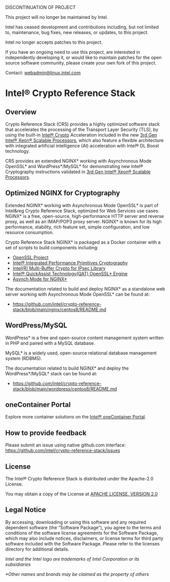 DISCONTINUATION OF PROJECT

This project will no longer be maintained by Intel.

Intel has ceased development and contributions including, but not limited to, maintenance, bug fixes, new releases, or updates, to this project.  

Intel no longer accepts patches to this project.

If you have an ongoing need to use this project, are interested in independently developing it, or would like to maintain patches for the open source software community, please create your own fork of this project.  

Contact: webadmin@linux.intel.com
# Intel&reg; Crypto Reference Stack

## Overview

Crypto Reference Stack (CRS) provides a highly optimized software stack that
accelerates the processing of the Transport Layer Security (TLS), by using
the built-in
[Intel® Crypto](https://newsroom.intel.com/articles/crypto-acceleration-enabling-path-future-computing/)
Acceleration included in the new
[3rd Gen Intel® Xeon® Scalable Processors](https://www.intel.com/content/www/us/en/products/docs/processors/xeon/3rd-gen-xeon-scalable-processors-brief.html),
which also feature a flexible architecture with integrated artificial
intelligence (AI) acceleration with Intel® DL Boost technology.

CRS provides an extended NGINX\* working with Asynchronous Mode OpenSSL\*
and WordPress\*/MySQL\* for demonstrating new Intel® Cryptography
instructions validated in
[3rd Gen Intel® Xeon® Scalable Processors](https://www.intel.com/content/www/us/en/products/docs/processors/xeon/3rd-gen-xeon-scalable-processors-brief.html).

## Optimized NGINX for Cryptography

Extended NGINX\* working with Asynchronous Mode OpenSSL\* is part of
Intel&reg Crypto Reference Stack, optimized for Web Services use cases.
NGINX\* is a free, open-source, high-performance HTTP server and
reverse proxy, as well as an IMAP/POP3 proxy server. NGINX\* is known
for its high performance, stability, rich feature set, simple
configuration, and low resource consumption.

Crypto Reference Stack NGINX* is packaged as a Docker container with
a set of scripts to build components including:

- [OpenSSL Project](https://github.com/openssl/openssl)
- [Intel® Integrated Performance Primitives Cryptography](https://github.com/intel/ipp-crypto)
- [Intel(R) Multi-Buffer Crypto for IPsec Library](https://github.com/intel/intel-ipsec-mb)
- [Intel® QuickAssist Technology(QAT) OpenSSL* Engine](https://github.com/intel/QAT_Engine)
- [Asynch Mode for NGINX*](https://github.com/intel/asynch_mode_nginx)

The documentation related to build and deploy NGINX\* as a standalone
web server working with Asynchronous Mode OpenSSL* can be found at:

- https://github.com/intel/crypto-reference-stack/blob/main/nginx/centos8/README.md

## WordPress/MySQL

WordPress* is a free and open-source content management system written in
PHP and paired with a MySQL database.

MySQL* is a widely used, open-source relational database management
system (RDBMS).

The documentation related to build NGINX\* and deploy the WordPress\*/MySQL\*
stack can be found at:

- https://github.com/intel/crypto-reference-stack/blob/main/wordpress/centos8/README.md

## oneContainer Portal

Explore more container solutions on the
[Intel® oneContainer Portal](https://software.intel.com/content/www/us/en/develop/tools/containers.html).

## How to provide feedback

Please submit an issue using native github.com interface:
https://github.com/intel/crypto-reference-stack/issues

## License

The Intel&reg; Crypto Reference Stack is distributed under the
Apache-2.0 License.

You may obtain a copy of the License at
[APACHE LICENSE, VERSION 2.0](https://www.apache.org/licenses/LICENSE-2.0)

## Legal Notice

By accessing, downloading or using this software and any required dependent
software (the “Software Package”), you agree to the terms and conditions of
the software license agreements for the Software Package, which may also
include notices, disclaimers, or license terms for third party software
included with the Software Package. Please refer to the licenses directory
for additional details.

*Intel and the Intel logo are trademarks of Intel Corporation or its
subsidiaries*

*\*Other names and brands may be claimed as the property of others*
